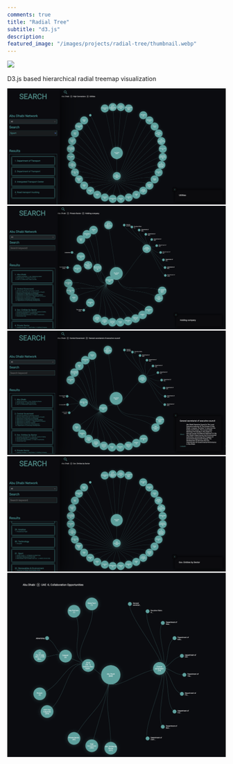 ```yaml
---
comments: true
title: "Radial Tree"
subtitle: "d3.js"
description: 
featured_image: "/images/projects/radial-tree/thumbnail.webp"
---
```



![](/images/projects/radial-tree/preview.gif)

D3.js based hierarchical radial treemap visualization
<div class="gallery" data-columns="3">
<img src="/images/projects/radial-tree/4.png">
	<img src="/images/projects/radial-tree/1.png">
	<img src="/images/projects/radial-tree/2.png">
	<img src="/images/projects/radial-tree/3.png">
    <img src="/images/projects/radial-tree/5.png">
    
</div>
